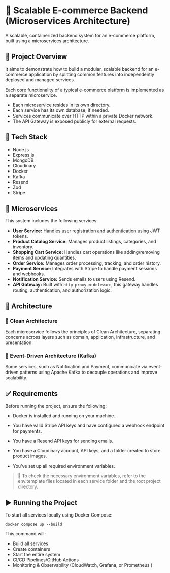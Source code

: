 # 🛒 Scalable E-commerce Backend (Microservices Architecture)
A scalable, containerized backend system for an e-commerce platform, built using a microservices architecture.

## 🧠 Project Overview
It aims to demonstrate how to build a modular, scalable backend for an e-commerce application by splitting common features into independently deployed and managed services.

Each core functionality of a typical e-commerce platform is implemented as a separate microservice.

- Each microservice resides in its own directory.
- Each service has its own database, if needed.
- Services communicate over HTTP within a private Docker network.
- The API Gateway is exposed publicly for external requests.

## 🧱 Tech Stack
- Node.js
- Express.js
- MongoDB
- Cloudinary
- Docker
- Kafka
- Resend
- Zod
- Stripe 

## 🔧 Microservices
This system includes the following services:

- **User Service:**	Handles user registration and authentication using JWT tokens.
- **Product Catalog Service:**	Manages product listings, categories, and inventory.
- **Shopping Cart Service:**	Handles cart operations like adding/removing items and updating quantities.
- **Order Service:**	Manages order processing, tracking, and order history.
- **Payment Service:**	Integrates with Stripe to handle payment sessions and webhooks.
- **Notification Service:**	Sends emails to users using Resend.
- **API Gateway:**	Built with `http-proxy-middleware`, this gateway handles routing, authentication, and authorization logic.

## 🧼 Architecture
### 🔹 Clean Architecture
Each microservice follows the principles of Clean Architecture, separating concerns across layers such as domain, application, infrastructure, and presentation.

### 🔹 Event-Driven Architecture (Kafka)
Some services, such as Notification and Payment, communicate via event-driven patterns using Apache Kafka to decouple operations and improve scalability.

## ✅ Requirements
Before running the project, ensure the following:

- Docker is installed and running on your machine.

- You have valid Stripe API keys and have configured a webhook endpoint for payments.

- You have a Resend API keys for sending emails.

- You have a Cloudinary account, API keys, and a folder created to store product images.

- You’ve set up all required environment variables.

> 📝 To check the necessary environment variables, refer to the env.template files located in each service folder and the root project directory.

## ▶️ Running the Project
To start all services locally using Docker Compose:

```
docker compose up --build
```

This command will:
- Build all services
- Create containers
- Start the entire system
- CI/CD Pipelines/GitHub Actions
- Monitoring & Observability (CloudWatch, Grafana, or Prometheus )
